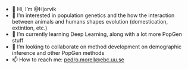 - 👋 Hi, I’m @Hjorvik
- 👀 I’m interested in population genetics and the how the interaction between animals and humans shapes evolution (domestication, extintion, etc.)
- 🌱 I’m currently learning Deep Learning, along with a lot more PopGen stuff
- 💞️ I’m looking to collaborate on method development on demographic inference and other PopGen methods
- 📫 How to reach me: pedro.morell@ebc.uu.se

<!---
Hjorvik/Hjorvik is a ✨ special ✨ repository because its `README.md` (this file) appears on your GitHub profile.
You can click the Preview link to take a look at your changes.
--->
